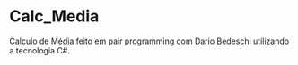 # Calc_Media
Calculo de Média feito em pair programming com Dario Bedeschi utilizando a tecnologia C#.
